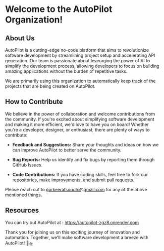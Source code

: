 # Welcome to the AutoPilot Organization!

## About Us

AutoPilot is a cutting-edge no-code platform that aims to revolutionize software development by streamlining project setup and accelerating API generation. Our team is passionate about leveraging the power of AI to simplify the development process, allowing developers to focus on building amazing applications without the burden of repetitive tasks.

We are primarily using this organization to automatically keep track of the projects that are being created on AutoPilot.


## How to Contribute

We believe in the power of collaboration and welcome contributions from the community. If you're excited about simplifying software development and making it more efficient, we'd love to have you on board! Whether you're a developer, designer, or enthusiast, there are plenty of ways to contribute:

- **Feedback and Suggestions:** Share your thoughts and ideas on how we can improve AutoPilot to better serve the community.

- **Bug Reports:** Help us identify and fix bugs by reporting them through GitHub Issues.

- **Code Contributions:** If you have coding skills, feel free to fork our repositories, make improvements, and submit pull requests.

Please reach out to gurkeeratsondhi@gmail.com for any of the above mentioned things.


## Resources

You can try out AutoPilot at :  https://autopilot-zgz8.onrender.com 

Thank you for joining us on this exciting journey of innovation and automation. Together, we'll make software development a breeze with AutoPilot! 🚀🛸
